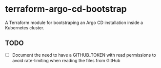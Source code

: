 # terraform-argo-cd-bootstrap

A Terraform module for bootstraping an Argo CD installation inside a Kubernetes cluster.

## TODO

- [ ] Document the need to have a GITHUB_TOKEN with read permissions to avoid rate-limiting when reading the files from GitHub

